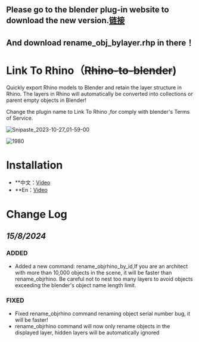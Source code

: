 ## Please go to the blender plug-in website to download the new version.[链接](https://extensions.blender.org/approval-queue/rhino-to-blender/)

## And download rename_obj_bylayer.rhp in there！


# Link To Rhino（~~Rhino-to-blender~~)

Quickly export Rhino models to Blender and retain the layer structure in Rhino. The layers in Rhino will automatically be converted into collections or parent empty objects in Blender!

Change the plugin name to Link To Rhino ,for comply with blender's Terms of Service.

![Snipaste_2023-10-27_01-59-00](https://github.com/chenpaner/Rhino-to-blender/assets/107256886/ff41772d-5633-4963-aa2d-79d18d7a957f)

![1980](https://github.com/chenpaner/Rhino-to-blender/assets/107256886/aa539b8c-1acc-42a1-be21-fa241a8c642f)


# Installation

- **中文：[Video](https://www.bilibili.com/video/BV1cH4y1A7Fc/?vd_source=aabd4ea827264740eabbeec9857d3286)
- **En：[Video](https://blenderartists.org/t/free-addon-rhino-to-blender-quickly-export-rhino-models-to-blender/1489621/3?u=chen-pan)

# Change Log

## *15/8/2024*

### ADDED
- Added a new command: rename_objrhino_by_id,If you are an architect with more than 10,000 objects in the scene, it will be faster than rename_objrhino. Be careful not to nest too many layers to avoid objects exceeding the blender's object name length limit.

### FIXED
- Fixed rename_objrhino command renaming object serial number bug, it will be faster!
- rename_objrhino command will now only rename objects in the displayed layer, hidden layers will be automatically ignored
